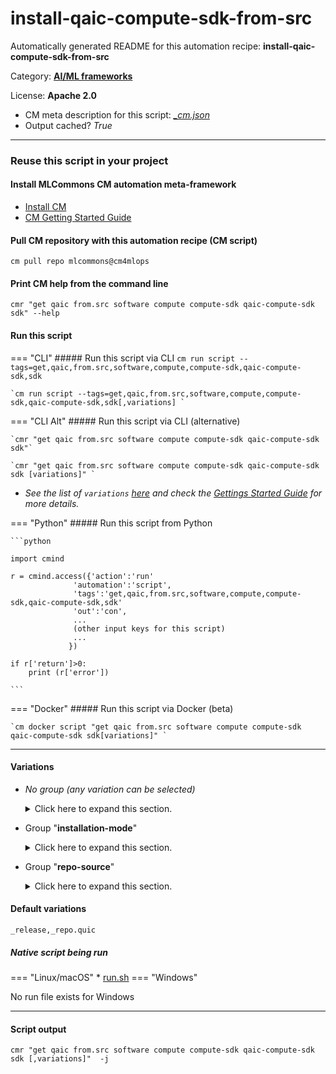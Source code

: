 # install-qaic-compute-sdk-from-src
Automatically generated README for this automation recipe: **install-qaic-compute-sdk-from-src**

Category: **[AI/ML frameworks](..)**

License: **Apache 2.0**


* CM meta description for this script: *[_cm.json](https://github.com/mlcommons/cm4mlops/tree/main/script/install-qaic-compute-sdk-from-src/_cm.json)*
* Output cached? *True*

---
### Reuse this script in your project

#### Install MLCommons CM automation meta-framework

* [Install CM](https://docs.mlcommons.org/ck/install)
* [CM Getting Started Guide](https://docs.mlcommons.org/ck/getting-started/)

#### Pull CM repository with this automation recipe (CM script)

```cm pull repo mlcommons@cm4mlops```

#### Print CM help from the command line

````cmr "get qaic from.src software compute compute-sdk qaic-compute-sdk sdk" --help````

#### Run this script

=== "CLI"
    ##### Run this script via CLI
    `cm run script --tags=get,qaic,from.src,software,compute,compute-sdk,qaic-compute-sdk,sdk`

    `cm run script --tags=get,qaic,from.src,software,compute,compute-sdk,qaic-compute-sdk,sdk[,variations] `

=== "CLI Alt"
    ##### Run this script via CLI (alternative)

    `cmr "get qaic from.src software compute compute-sdk qaic-compute-sdk sdk"`

    `cmr "get qaic from.src software compute compute-sdk qaic-compute-sdk sdk [variations]" `


* *See the list of `variations` [here](#variations) and check the [Gettings Started Guide](https://github.com/mlcommons/ck/blob/dev/docs/getting-started.md) for more details.*

=== "Python"
    ##### Run this script from Python


    ```python

    import cmind

    r = cmind.access({'action':'run'
                  'automation':'script',
                  'tags':'get,qaic,from.src,software,compute,compute-sdk,qaic-compute-sdk,sdk'
                  'out':'con',
                  ...
                  (other input keys for this script)
                  ...
                 })

    if r['return']>0:
        print (r['error'])

    ```


=== "Docker"
    ##### Run this script via Docker (beta)

    `cm docker script "get qaic from.src software compute compute-sdk qaic-compute-sdk sdk[variations]" `

___


#### Variations

  * *No group (any variation can be selected)*
    <details>
    <summary>Click here to expand this section.</summary>

    * `_branch.#`
      - Environment variables:
        - *CM_GIT_CHECKOUT*: `#`
      - Workflow:

    </details>


  * Group "**installation-mode**"
    <details>
    <summary>Click here to expand this section.</summary>

    * `_debug`
      - Environment variables:
        - *CM_QAIC_COMPUTE_SDK_INSTALL_MODE*: `debug`
      - Workflow:
    * **`_release`** (default)
      - Environment variables:
        - *CM_QAIC_COMPUTE_SDK_INSTALL_MODE*: `release`
      - Workflow:
    * `_release-assert`
      - Environment variables:
        - *CM_QAIC_COMPUTE_SDK_INSTALL_MODE*: `release-assert`
      - Workflow:

    </details>


  * Group "**repo-source**"
    <details>
    <summary>Click here to expand this section.</summary>

    * `_repo.#`
      - Environment variables:
        - *CM_GIT_URL*: `#`
      - Workflow:
    * **`_repo.quic`** (default)
      - Environment variables:
        - *CM_GIT_URL*: `https://github.com/quic/software-kit-for-qualcomm-cloud-ai-100-cc`
      - Workflow:

    </details>


#### Default variations

`_release,_repo.quic`

##### Native script being run
=== "Linux/macOS"
     * [run.sh](https://github.com/mlcommons/cm4mlops/tree/main/script/install-qaic-compute-sdk-from-src/run.sh)
=== "Windows"

No run file exists for Windows
___
#### Script output
`cmr "get qaic from.src software compute compute-sdk qaic-compute-sdk sdk [,variations]"  -j`